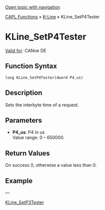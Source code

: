 [Open topic with navigation](../../../../../CANoeDEFamily.htm#Topics/CAPLFunctions/KLine/Functions/CAPLfunctionKLineSetP4Tester.md)

[CAPL Functions](../../CAPLfunctions.md) » [K-Line](../CAPLfunctionsKLineOverview.md) » KLine_SetP4Tester

# KLine_SetP4Tester

[Valid for](../../../Shared/FeatureAvailability.md):  CANoe DE

## Function Syntax

```
long KLine_SetP4Tester(dword P4_us)
```

## Description

Sets the interbyte time of a request.

## Parameters

- **P4_us**: P4 in us  
  Value range: 0 – 650000.

## Return Values

On success 0, otherwise a value less than 0.

## Example

—

[KLine_SetP3Tester](CAPLfunctionKLineSetP3Tester.md)
